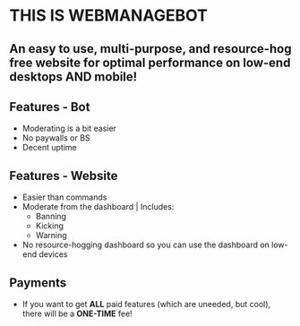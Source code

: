 # THIS IS WEBMANAGEBOT
## An easy to use, multi-purpose, and resource-hog free website for optimal performance on low-end desktops AND mobile!

## **Features - Bot**
* Moderating is a bit easier
* No paywalls or BS
* Decent uptime

## **Features - Website**
* Easier than commands
* Moderate from the dashboard | Includes:
    - Banning
    - Kicking
    - Warning
* No resource-hogging dashboard so you can use the dashboard on low-end devices

## **Payments**
* If you want to get **ALL** paid features (which are uneeded, but cool), there will be a **ONE-TIME** fee!